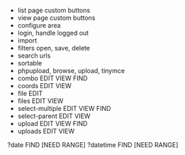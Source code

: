 - list page custom buttons
- view page custom buttons
- configure area
- login, handle logged out
- import
- filters open, save, delete
- search urls
- sortable
- phpupload, browse, upload, tinymce
- combo EDIT VIEW FIND
- coords EDIT VIEW
- file EDIT
- files EDIT VIEW
- select-multiple EDIT VIEW FIND
- select-parent EDIT VIEW
- upload EDIT VIEW FIND
- uploads EDIT VIEW

?date FIND [NEED RANGE]
?datetime FIND [NEED RANGE]